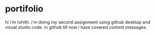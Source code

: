# portifolio


hi i'm rohith. i'm doing my second assignment using github desktop and visual studio code. in github till now i have covered commit messages.